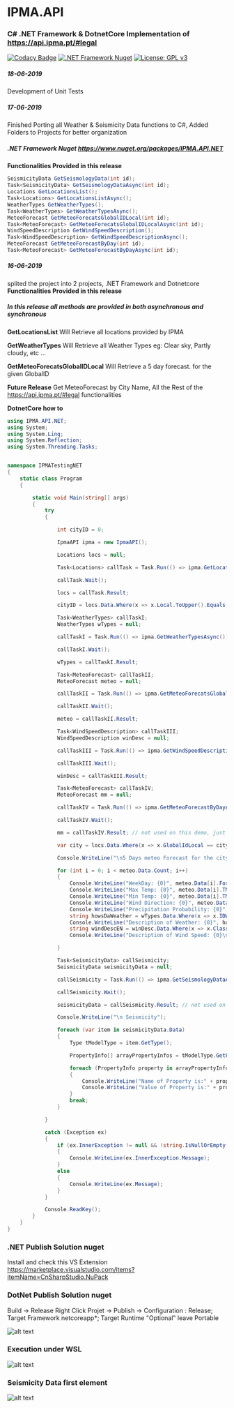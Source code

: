 # IPMA.API
### C# .NET Framework & DotnetCore Implementation of https://api.ipma.pt/#legal

[![Codacy Badge](https://api.codacy.com/project/badge/Grade/7a17cf464e76452f908a5bccf66d1feb)](https://app.codacy.com/app/jlKampos/IPMA.API?utm_source=github.com&utm_medium=referral&utm_content=jlKampos/IPMA.API&utm_campaign=Badge_Grade_Settings)
[![.NET Framework Nuget](https://img.shields.io/nuget/v/IPMA.API.NET.svg?color=Green&label=.NET%20Framework%20Nuget&logo=nuget&logoColor=Green&style=popout-square)](https://www.nuget.org/packages/IPMA.API.NET/) [![License: GPL v3](https://img.shields.io/badge/License-GPL%20v3-green.svg?style=popout-square&logo=gnu&logoColor=Black)](https://www.gnu.org/licenses/lgpl-3.0)

##### **18-06-2019** 
Development of Unit Tests

##### **17-06-2019** 
Finished Porting all Weather & Seismicity Data functions to C#,
Added Folders to Projects for better organization

##### .NET Framework Nuget https://www.nuget.org/packages/IPMA.API.NET

**Functionalities Provided in this release**

```csharp
SeismicityData GetSeismologyData(int id);
Task<SeismicityData> GetSeismologyDataAsync(int id);
Locations GetLocationsList();
Task<Locations> GetLocationsListAsync();
WeatherTypes GetWeatherTypes();
Task<WeatherTypes> GetWeatherTypesAsync();
MeteoForecast GetMeteoForecatsGlobalIDLocal(int id);
Task<MeteoForecast> GetMeteoForecatsGlobalIDLocalAsync(int id);
WindSpeedDescription GetWindSpeedDescription();
Task<WindSpeedDescription> GetWindSpeedDescriptionAsync();
MeteoForecast GetMeteoForecastByDay(int id);
Task<MeteoForecast> GetMeteoForecastByDayAsync(int id);
```

##### **16-06-2019** 
splited the project into 2 projects, .NET Framework and Dotnetcore
**Functionalities Provided in this release**

##### In this release all methods are provided in both asynchronous and synchronous

**GetLocationsList** 
Will Retrieve all locations provided by IPMA

**GetWeatherTypes**
Will Retrieve all Weather Types 
eg: Clear sky, Partly cloudy, etc ...

**GetMeteoForecatsGlobalIDLocal**
Will Retrieve a 5 day forecast. for the given GlobalID

**Future Release**
Get MeteoForecast by City Name,
All the Rest of the https://api.ipma.pt/#legal functionalities

**DotnetCore  how to**
```csharp
using IPMA.API.NET;
using System;
using System.Linq;
using System.Reflection;
using System.Threading.Tasks;


namespace IPMATestingNET
{
	static class Program
	{

		static void Main(string[] args)
		{
			try
			{

				int cityID = 0;

				IpmaAPI ipma = new IpmaAPI();

				Locations locs = null;

				Task<Locations> callTask = Task.Run(() => ipma.GetLocationsListAsync());

				callTask.Wait();

				locs = callTask.Result;

				cityID = locs.Data.Where(x => x.Local.ToUpper().Equals("BRAGA")).Select(x => x.GlobalIdLocal).SingleOrDefault();

				Task<WeatherTypes> callTaskI;
				WeatherTypes wTypes = null;

				callTaskI = Task.Run(() => ipma.GetWeatherTypesAsync());

				callTaskI.Wait();

				wTypes = callTaskI.Result;

				Task<MeteoForecast> callTaskII;
				MeteoForecast meteo = null;

				callTaskII = Task.Run(() => ipma.GetMeteoForecatsGlobalIDLocalAsync(cityID));

				callTaskII.Wait();

				meteo = callTaskII.Result;

				Task<WindSpeedDescription> callTaskIII;
				WindSpeedDescription winDesc = null;

				callTaskIII = Task.Run(() => ipma.GetWindSpeedDescriptionAsync());

				callTaskIII.Wait();

				winDesc = callTaskIII.Result;

				Task<MeteoForecast> callTaskIV;
				MeteoForecast mm = null;

				callTaskIV = Task.Run(() => ipma.GetMeteoForecastByDayAsync(2));

				callTaskIV.Wait();

				mm = callTaskIV.Result; // not used on this demo, just how to get daily Meteo forecast 

				var city = locs.Data.Where(x => x.GlobalIdLocal == cityID).Select(x => x.Local).SingleOrDefault();

				Console.WriteLine("\n5 Days meteo Forecast for the city: {0}", city);

				for (int i = 0; i < meteo.Data.Count; i++)
				{
					Console.WriteLine("WeekDay: {0}", meteo.Data[i].ForecastDate.DayOfWeek);
					Console.WriteLine("Max Temp: {0}", meteo.Data[i].TMax);
					Console.WriteLine("Min Temp: {0}", meteo.Data[i].TMin);
					Console.WriteLine("Wind Direction: {0}", meteo.Data[i].PredWindDir);
					Console.WriteLine("Precipitation Probability: {0}", meteo.Data[i].PrecipitaProb);
					string howsDaWeather = wTypes.Data.Where(x => x.IDWeatherType == meteo.Data[i].IDWeatherType).Select(y => y.DescIdWeatherTypeEN).SingleOrDefault();
					Console.WriteLine("Description of Weather: {0}", howsDaWeather);
					string windDescEN = winDesc.Data.Where(x => x.ClassWindSpeed == meteo.Data[i].ClassWindSpeed).Select(x => x.DescClassWindSpeedDailyEN).SingleOrDefault();
					Console.WriteLine("Description of Wind Speed: {0}\n", windDescEN);

				}

				Task<SeismicityData> callSeismicity;
				SeismicityData seismicityData = null;

				callSeismicity = Task.Run(() => ipma.GetSeismologyDataAsync(7));

				callSeismicity.Wait();

				seismicityData = callSeismicity.Result; // not used on this demo, just how to get daily Meteo forecast 

				Console.WriteLine("\n Seismicity");

				foreach (var item in seismicityData.Data)
				{
					Type tModelType = item.GetType();

					PropertyInfo[] arrayPropertyInfos = tModelType.GetProperties();

					foreach (PropertyInfo property in arrayPropertyInfos)
					{
						Console.WriteLine("Name of Property is:" + property.Name);
						Console.WriteLine("Value of Property is:" + property.GetValue(item).ToString());
					}
					break;
				}

			}

			catch (Exception ex)
			{
				if (ex.InnerException != null && !string.IsNullOrEmpty(ex.InnerException.Message))
				{
					Console.WriteLine(ex.InnerException.Message);
				}
				else
				{
					Console.WriteLine(ex.Message);
				}
			}

			Console.ReadKey();
		}
	}
}
```

### .NET Publish Solution nuget
Install and check this VS Extension https://marketplace.visualstudio.com/items?itemName=CnSharpStudio.NuPack

### DotNet Publish Solution nuget
Build -> Release
Right Click Projet -> Publish -> Configuration : Release; Target Framework netcoreapp*; Target Runtime "Optional" leave Portable

![alt text](https://github.com/jlKampos/IPMA.API/blob/master/Image_002.png)

### Execution under WSL
![alt text](https://github.com/jlKampos/IPMA.API/blob/master/Image_001.png)

### Seismicity Data first element
![alt text](https://github.com/jlKampos/IPMA.API/blob/master/Image_003.png)
